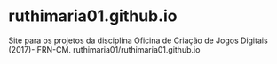 # ruthimaria01.github.io
Site para os projetos da disciplina Oficina de Criação de Jogos Digitais (2017)-IFRN-CM.
ruthimaria01/ruthimaria01.github.io
